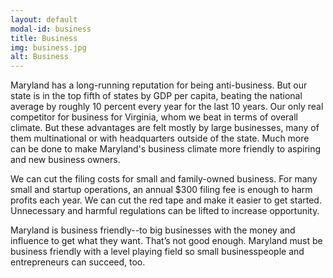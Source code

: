 ```yaml
---
layout: default
modal-id: business
title: Business
img: business.jpg
alt: Business
---
```

Maryland has a long-running reputation for being anti-business. But
our state is in the top fifth of states by GDP per capita, beating
the national average by roughly 10 percent every year for the last
10 years. Our only real competitor for business for Virginia, whom
we beat in terms of overall climate. But these advantages are felt
mostly by large businesses, many of them multinational or with
headquarters outside of the state. Much more can be done to make
Maryland's business climate more friendly to aspiring and new
business owners.

We can cut the filing costs for small and family-owned business.
For many small and startup operations, an annual $300 filing fee
is enough to harm profits each year.  We can cut the red tape and
make it easier to get started. Unnecessary and harmful regulations
can be lifted to increase opportunity.

Maryland is business friendly--to big businesses with the money and
influence to get what they want. That’s not good enough. Maryland
must be business friendly with a level playing field so small
businesspeople and entrepreneurs can succeed, too.
